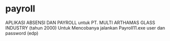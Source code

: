 # payroll
APLIKASI ABSENSI DAN PAYROLL untuk PT. MULTI ARTHAMAS GLASS INDUSTRY (tahun 2000)
Untuk Mencobanya jalankan Payroll11.exe
user dan password (edp)
